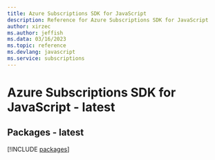 ```yaml
---
title: Azure Subscriptions SDK for JavaScript
description: Reference for Azure Subscriptions SDK for JavaScript
author: xirzec
ms.author: jeffish
ms.data: 03/16/2023
ms.topic: reference
ms.devlang: javascript
ms.service: subscriptions
---
```

# Azure Subscriptions SDK for JavaScript - latest
## Packages - latest
[!INCLUDE [packages](subscriptions-index.md)]